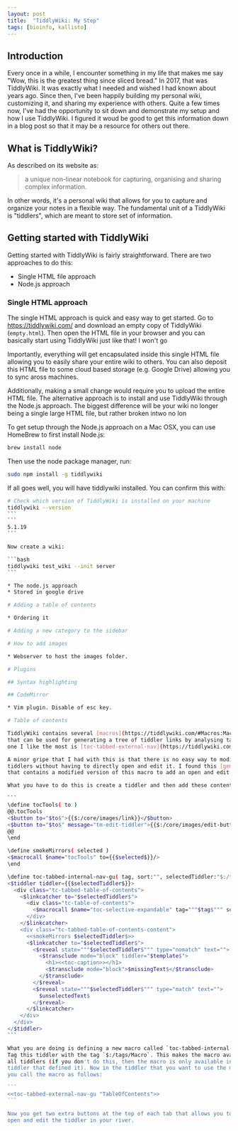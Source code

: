 ```yaml
---
layout: post
title:  "TiddlyWiki: My Step"
tags: [bioinfo, kallisto]
---
```


## Introduction

Every once in a while, I encounter something in my life that makes me say "Wow,
this is the greatest thing since sliced bread." In 2017, that was TiddlyWiki. It
was exactly what I needed and wished I had known about years ago. Since then, 
I've been happily building my personal wiki, customizing it, and sharing my 
experience with others. Quite a few times now, I've had the opportunity to sit 
down and demonstrate my setup and how I use TiddlyWiki. I figured it woud be 
good to get this information down in a blog post so that it may be a resource
for others out there.

## What is TiddlyWiki? 

As described on its website as:

> a unique non-linear notebook for capturing, organising and sharing complex 
> information.

In other words, it's a personal wiki that allows for you to capture and 
organize your notes in a flexible way. The fundamental unit of a TiddlyWiki is 
"tiddlers", which are meant to store set of information.

## Getting started with TiddlyWiki

Getting started with TiddlyWiki is fairly straightforward. There are two 
approaches to do this:

* Single HTML file approach
* Node.js approach

### Single HTML approach

The single HTML approach is quick and easy way to get started. Go to 
https://tiddlywiki.com/ and download an empty copy of TiddlyWiki (`empty.html`). 
Then open the HTML file in your browser and you can basically start using 
TiddlyWiki just like that! I won't go 

Importantly, everything will get encapsulated inside 
this single HTML file allowing you to easily share your entire wiki to others.
You can also deposit this HTML file to some cloud based storage (e.g. Google 
Drive) allowing you to sync aross machines. 

Additionally, making a small change would require you to upload the entire
HTML file. The alternative approach is to install and use TiddlyWiki through the 
Node.js approach. The biggest difference will be your wiki no longer being a 
single large HTML file, but rather broken intwo 
no lon

To get setup through the Node.js approach on a Mac OSX, you can use HomeBrew
to first install Node.js:

```bash
brew install node
```

Then use the node package manager, run:

```bash
sudo npm install -g tiddlywiki
```

If all goes well, you will have tiddlywiki installed. You can confirm this with:

````bash
# Check which version of TiddlyWiki is installed on your machine
tiddlywiki --version
```
```
5.1.19
```

Now create a wiki:

```bash
tiddlywiki test_wiki --init server
```

* The node.js approach
* Stored in google drive

# Adding a table of contents

* Ordering it

# Adding a new category to the sidebar

# How to add images

* Webserver to host the images folder.

# Plugins

## Syntax highlighting

## CodeMirror

* Vim plugin. Disable of esc key.

# Table of contents 

TiddlyWiki contains several [macros](https://tiddlywiki.com/#Macros:Macros%20HelloThere%20GettingStarted%20Community). 
that can be used for generating a tree of tiddler links by analysing tags. The 
one I like the most is [toc-tabbed-external-nav](https://tiddlywiki.com/#Example%20Table%20of%20Contents%3A%20Tabbed%20External).

A minor gripe that I had with this is that there is no easy way to modify the 
tiddlers without having to directly open and edit it. I found this [gem](https://tiddlywiki.com/#Example%20Table%20of%20Contents%3A%20Tabbed%20External)
that contains a modified version of this macro to add an open and edit button.

What you have to do this is create a tiddler and then add these contents:

```
\define tocTools( to )
@@.tocTools
<$button to="$to$">{{$:/core/images/link}}</$button>
<$button to="$to$" message="tm-edit-tiddler">{{$:/core/images/edit-button}}</$button>
@@
\end

\define smokeMirrors( selected )
<$macrocall $name="tocTools" to={{$selected$}}/>
\end

\define toc-tabbed-internal-nav-gu( tag, sort:"", selectedTiddler:"$:/temp/toc/selectedTiddler", unselectedText, missingText, template:"" )
<$tiddler tiddler={{$selectedTiddler$}}>
  <div class="tc-tabbed-table-of-contents">
    <$linkcatcher to="$selectedTiddler$">
      <div class="tc-table-of-contents">
        <$macrocall $name="toc-selective-expandable" tag="""$tag$""" sort="""$sort$""" itemClassFilter=<<toc-tabbed-selected-item-filter selectedTiddler:"""$selectedTiddler$""">>/>
      </div>
    </$linkcatcher>
    <div class="tc-tabbed-table-of-contents-content">
      <<smokeMirrors $selectedTiddler$>>
      <$linkcatcher to="$selectedTiddler$">
        <$reveal state="""$selectedTiddler$""" type="nomatch" text="">
          <$transclude mode="block" tiddler="$template$">
            <h1><<toc-caption>></h1>
            <$transclude mode="block">$missingText$</$transclude>
          </$transclude>
        </$reveal>
        <$reveal state="""$selectedTiddler$""" type="match" text="">
          $unselectedText$
        </$reveal>
      </$linkcatcher>
    </div>
  </div>
</$tiddler>
```

What you are doing is defining a new macro called `toc-tabbed-internal-nav-gu`.
Tag this tiddler with the tag `$:/tags/Macro`. This makes the macro available to 
all tiddlers (if you don't do this, then the macro is only available in the 
tiddler that defined it). Now in the tiddler that you want to use the macro in, 
you call the macro as follows:

```
<<toc-tabbed-external-nav-gu "TableOfContents">>
```

Now you get two extra buttons at the top of each tab that allows you to easily
open and edit the tiddler in your river.

